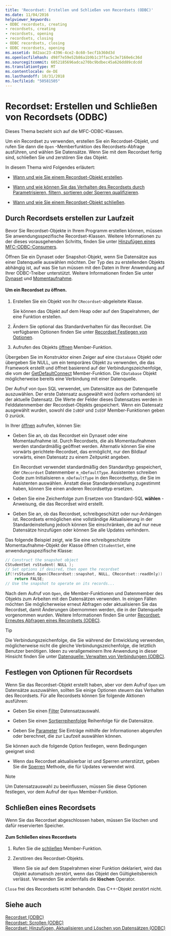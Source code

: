 ```yaml
---
title: 'Recordset: Erstellen und Schließen von Recordsets (ODBC)'
ms.date: 11/04/2016
helpviewer_keywords:
- ODBC recordsets, creating
- recordsets, creating
- recordsets, opening
- recordsets, closing
- ODBC recordsets, closing
- ODBC recordsets, opening
ms.assetid: 8d2aac23-4396-4ce2-8c60-5ecf1b360d3d
ms.openlocfilehash: d98f7e59e52b86a1b9b1c3ffac5c3e7160e6c36d
ms.sourcegitcommit: 6052185696adca270bc9bdbec45a626dd89cdcdd
ms.translationtype: MT
ms.contentlocale: de-DE
ms.lasthandoff: 10/31/2018
ms.locfileid: "50581505"
---
```

# <a name="recordset-creating-and-closing-recordsets-odbc"></a>Recordset: Erstellen und Schließen von Recordsets (ODBC)

Dieses Thema bezieht sich auf die MFC-ODBC-Klassen.

Um ein Recordset zu verwenden, erstellen Sie ein Recordset-Objekt, und rufen Sie dann die `Open` -Memberfunktion des Recordsets-Abfrage ausführen, und wählen Sie Datensätze. Wenn Sie mit dem Recordset fertig sind, schließen Sie und zerstören Sie das Objekt.

In diesem Thema wird Folgendes erläutert:

- [Wann und wie Sie einem Recordset-Objekt erstellen](#_core_creating_recordsets_at_run_time).

- [Wann und wie können Sie das Verhalten des Recordsets durch Parametrisieren, filtern, sortieren oder Sperren qualifizieren](#_core_setting_recordset_options).

- [Wann und wie Sie einem Recordset-Objekt schließen](#_core_closing_a_recordset).

##  <a name="_core_creating_recordsets_at_run_time"></a> Durch Recordsets erstellen zur Laufzeit

Bevor Sie Recordset-Objekte in Ihrem Programm erstellen können, müssen Sie anwendungsspezifische Recordset-Klassen. Weitere Informationen zu der dieses vorausgehenden Schritts, finden Sie unter [Hinzufügen eines MFC-ODBC-Consumers](../../mfc/reference/adding-an-mfc-odbc-consumer.md).

Öffnen Sie ein Dynaset oder Snapshot-Objekt, wenn Sie Datensätze aus einer Datenquelle auswählen möchten. Der Typ des zu erstellenden Objekts abhängig ist, auf was Sie tun müssen mit den Daten in Ihrer Anwendung auf Ihrer ODBC-Treiber unterstützt. Weitere Informationen finden Sie unter [Dynaset](../../data/odbc/dynaset.md) und [Momentaufnahme](../../data/odbc/snapshot.md).

#### <a name="to-open-a-recordset"></a>Um ein Recordset zu öffnen.

1. Erstellen Sie ein Objekt von Ihr `CRecordset`-abgeleitete Klasse.

   Sie können das Objekt auf dem Heap oder auf den Stapelrahmen, der eine Funktion erstellen.

1. Ändern Sie optional das Standardverhalten für das Recordset. Die verfügbaren Optionen finden Sie unter [Recordset Festlegen von Optionen](#_core_setting_recordset_options).

1. Aufrufen des Objekts [öffnen](../../mfc/reference/crecordset-class.md#open) Member-Funktion.

Übergeben Sie im Konstruktor einen Zeiger auf eine `CDatabase` Objekt oder übergeben Sie NULL, um ein temporäres Objekt zu verwenden, die das Framework erstellt und öffnet basierend auf der Verbindungszeichenfolge, die vom der [GetDefaultConnect](../../mfc/reference/crecordset-class.md#getdefaultconnect) Member-Funktion. Die `CDatabase` Objekt möglicherweise bereits eine Verbindung mit einer Datenquelle.

Der Aufruf von `Open` SQL verwendet, um Datensätze aus der Datenquelle auszuwählen. Der erste Datensatz ausgewählt wird (sofern vorhanden) ist der aktuelle Datensatz. Die Werte der Felder dieses Datensatzes werden in Felddatenmember der Recordset-Objekts gespeichert. Wenn ein Datensatz ausgewählt wurden, sowohl die `IsBOF` und `IsEOF` Member-Funktionen geben 0 zurück.

In Ihrer [öffnen](../../mfc/reference/crecordset-class.md#open) aufrufen, können Sie:

- Geben Sie an, ob das Recordset ein Dynaset oder eine Momentaufnahme ist. Durch Recordsets, die als Momentaufnahmen werden standardmäßig geöffnet werden. Alternativ können Sie eine vorwärts gerichtete-Recordset, das ermöglicht, nur den Bildlauf vorwärts, einen Datensatz zu einem Zeitpunkt angeben.

   Ein Recordset verwendet standardmäßig den Standardtyp gespeichert, der `CRecordset` Datenmember `m_nDefaultType`. Assistenten schreiben Code zum Initialisieren `m_nDefaultType` in den Recordsettyp, die Sie im Assistenten auswählen. Anstatt diese Standardeinstellung zugestimmt haben, können Sie einen anderen Recordsettyp ersetzen.

- Geben Sie eine Zeichenfolge zum Ersetzen von Standard-SQL **wählen** -Anweisung, die das Recordset wird erstellt.

- Geben Sie an, ob das Recordset, schreibgeschützt oder nur-Anhängen ist. Recordsets ermöglichen eine vollständige Aktualisierung in der Standardeinstellung jedoch können Sie einschränken, die auf nur neue Datensätze hinzufügen oder können Sie alle Updates verhindern.

Das folgende Beispiel zeigt, wie Sie eine schreibgeschützte Momentaufnahme-Objekt der Klasse öffnen `CStudentSet`, eine anwendungsspezifische Klasse:

```cpp
// Construct the snapshot object
CStudentSet rsStudent( NULL );
// Set options if desired, then open the recordset
if(!rsStudent.Open(CRecordset::snapshot, NULL, CRecordset::readOnly))
    return FALSE;
// Use the snapshot to operate on its records...
```

Nach dem Aufruf von `Open`, die Member-Funktionen und Datenmember des Objekts zum Arbeiten mit den Datensätzen verwenden. In einigen Fällen möchten Sie möglicherweise erneut Abfragen oder aktualisieren Sie das Recordset, damit Änderungen übernommen werden, die in der Datenquelle vorgenommen wurden. Weitere Informationen finden Sie unter [Recordset: Erneutes Abfragen eines Recordsets (ODBC)](../../data/odbc/recordset-requerying-a-recordset-odbc.md).

> [!TIP]
>  Die Verbindungszeichenfolge, die Sie während der Entwicklung verwenden, möglicherweise nicht die gleiche Verbindungszeichenfolge, die letztlich Benutzer benötigen. Ideen zu verallgemeinern Ihre Anwendung in dieser Hinsicht finden Sie unter [Datenquelle: Verwalten von Verbindungen (ODBC)](../../data/odbc/data-source-managing-connections-odbc.md).

##  <a name="_core_setting_recordset_options"></a> Festlegen von Optionen für Recordsets

Wenn Sie das Recordset-Objekt erstellt haben, aber vor dem Aufruf `Open` um Datensätze auszuwählen, sollten Sie einige Optionen steuern das Verhalten des Recordsets. Für alle Recordsets können Sie folgende Aktionen ausführen:

- Geben Sie einen [Filter](../../data/odbc/recordset-filtering-records-odbc.md) Datensatzauswahl.

- Geben Sie einen [Sortierreihenfolge](../../data/odbc/recordset-sorting-records-odbc.md) Reihenfolge für die Datensätze.

- Geben Sie [Parameter](../../data/odbc/recordset-parameterizing-a-recordset-odbc.md) Sie Einträge mithilfe der Informationen abgerufen oder berechnet, die zur Laufzeit auswählen können.

Sie können auch die folgende Option festlegen, wenn Bedingungen geeignet sind:

- Wenn das Recordset aktualisierbar ist und Sperren unterstützt, geben Sie die [Sperren](../../data/odbc/recordset-locking-records-odbc.md) Methode, die für Updates verwendet wird.

> [!NOTE]
>  Um Datensatzauswahl zu beeinflussen, müssen Sie diese Optionen festlegen, vor dem Aufruf der `Open` Member-Funktion.

##  <a name="_core_closing_a_recordset"></a> Schließen eines Recordsets

Wenn Sie das Recordset abgeschlossen haben, müssen Sie löschen und dafür reservierten Speicher.

#### <a name="to-close-a-recordset"></a>Zum Schließen eines Recordsets

1. Rufen Sie die [schließen](../../mfc/reference/crecordset-class.md#close) Member-Funktion.

1. Zerstören des Recordset-Objekts.

   Wenn Sie sie auf dem Stapelrahmen einer Funktion deklariert, wird das Objekt automatisch zerstört, wenn das Objekt den Gültigkeitsbereich verlässt. Verwenden Sie andernfalls die **löschen** Operator.

`Close` frei des Recordsets `HSTMT` behandeln. Das C++-Objekt zerstört nicht.

## <a name="see-also"></a>Siehe auch

[Recordset (ODBC)](../../data/odbc/recordset-odbc.md)<br/>
[Recordset: Scrollen (ODBC)](../../data/odbc/recordset-scrolling-odbc.md)<br/>
[Recordset: Hinzufügen, Aktualisieren und Löschen von Datensätzen (ODBC)](../../data/odbc/recordset-adding-updating-and-deleting-records-odbc.md)